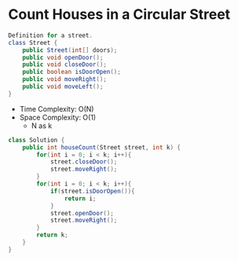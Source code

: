 # Count Houses in a Circular Street

```java
Definition for a street.
class Street {
    public Street(int[] doors);
    public void openDoor();
    public void closeDoor();
    public boolean isDoorOpen();
    public void moveRight();
    public void moveLeft();
}
```

- Time Complexity: O(N)
- Space Complexity: O(1)
  - N as k

```java
class Solution {
    public int houseCount(Street street, int k) {
        for(int i = 0; i < k; i++){
            street.closeDoor();
            street.moveRight();
        }
        for(int i = 0; i < k; i++){
            if(street.isDoorOpen()){
                return i;
            }
            street.openDoor();
            street.moveRight();
        }
        return k;
    }
}
```